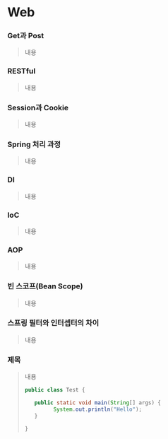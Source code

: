 # Web

### Get과 Post
> 내용<br>

### RESTful
> 내용<br>

### Session과 Cookie
> 내용<br>

### Spring 처리 과정
> 내용<br>

### DI
> 내용<br>

### IoC
> 내용<br>

### AOP
> 내용<br>

### 빈 스코프(Bean Scope)
> 내용<br>

### 스프링 필터와 인터셉터의 차이
> 내용<br>

### 제목
> 내용<br>
>  ```java
> public class Test {
> 
>	  public static void main(String[] args) {
>		    System.out.println("Hello");
>     }
>
> }
> ```

